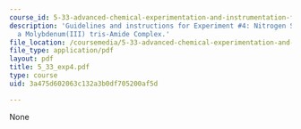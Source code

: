 ```yaml
---
course_id: 5-33-advanced-chemical-experimentation-and-instrumentation-fall-2007
description: 'Guidelines and instructions for Experiment #4: Nitrogen Scission by
  a Molybdenum(III) tris-Amide Complex.'
file_location: /coursemedia/5-33-advanced-chemical-experimentation-and-instrumentation-fall-2007/3a475d602063c132a3b0df705200af5d_5_33_exp4.pdf
file_type: application/pdf
layout: pdf
title: 5_33_exp4.pdf
type: course
uid: 3a475d602063c132a3b0df705200af5d

---
```

None
